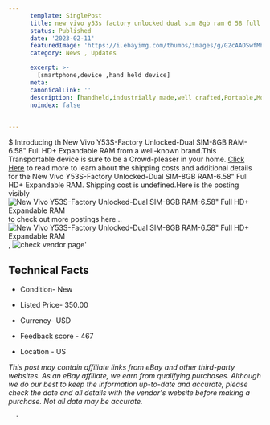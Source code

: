 ```yaml
---
      template: SinglePost
      title: new vivo y53s factory unlocked dual sim 8gb ram 6 58 full hd expandable ram
      status: Published
      date: '2023-02-11'
      featuredImage: 'https://i.ebayimg.com/thumbs/images/g/G2cAAOSwfMhj1R9T/s-l225.jpg'
      category: News , Updates

      excerpt: >-
        [smartphone,device ,hand held device]
      meta:
      canonicalLink: ''
      description: [handheld,industrially made,well crafted,Portable,Mobile,Compact,Convenient,Lightweight,Maneuverable,Man-portable,Miniature,Carriable,Hand-held,Light,Holdable,Transportable,Mobile device,Pocket-sized,On-the-go,Wireless,Cordless,Compact size,Convenient size, smartphone,device ,hand held device]
      noindex: false
      

---
```

$
      Introducing th New Vivo Y53S-Factory Unlocked-Dual SIM-8GB RAM-6.58" Full HD+ Expandable RAM from a well-known brand.This Transportable device  is sure to be a Crowd-pleaser in your home. [Click Here](https://www.ebay.com/itm/314355469233?hash=item49310bcbb1%3Ag%3AG2cAAOSwfMhj1R9T&mkevt=1&mkcid=1&mkrid=711-53200-19255-0&campid=%253CePNCampaignId%253E&customid=%253CreferenceId%253E&toolid=10049) to read more to learn about the shipping costs and additional details for the New Vivo Y53S-Factory Unlocked-Dual SIM-8GB RAM-6.58" Full HD+ Expandable RAM. Shipping cost is undefined.Here is the posting visibly ![New Vivo Y53S-Factory Unlocked-Dual SIM-8GB RAM-6.58" Full HD+ Expandable RAM](https://i.ebayimg.com/thumbs/images/g/G2cAAOSwfMhj1R9T/s-l225.jpg) to check out more postings here... ![New Vivo Y53S-Factory Unlocked-Dual SIM-8GB RAM-6.58" Full HD+ Expandable RAM](https://i.ebayimg.com/images/g/G2cAAOSwfMhj1R9T/s-l500.jpg), ![check vendor page](https://origin-galleryplus.ebayimg.com/ws/web/314355469233_2_0_1/225x225.jpg,https://origin-galleryplus.ebayimg.com/ws/web/314355469233_3_0_1/225x225.jpg,https://origin-galleryplus.ebayimg.com/ws/web/314355469233_4_0_1/225x225.jpg,https://origin-galleryplus.ebayimg.com/ws/web/314355469233_5_0_1/225x225.jpg)'

      

 ## Technical Facts 



     
      

 - Condition- New 


      

 - Listed Price- 350.00 


      

 - Currency- USD 


      

 - Feedback score - 467 


      

 - Location - US 


      
      

 *_This post may contain affiliate links from eBay and other third-party websites. As an eBay affiliate, we earn from qualifying purchases. Although we do our best to keep the information up-to-date and accurate, please check the date and all details with the vendor's website before making a purchase. Not all data may be accurate._*




      -
